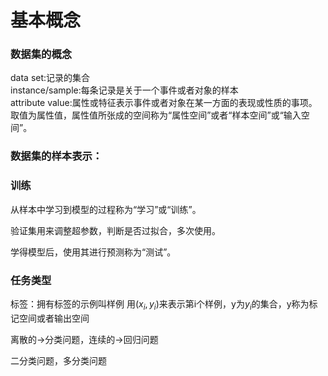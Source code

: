 # 基本概念


### 数据集的概念
data set:记录的集合 \
instance/sample:每条记录是关于一个事件或者对象的样本 \
attribute value:属性或特征表示事件或者对象在某一方面的表现或性质的事项。
取值为属性值，属性值所张成的空间称为“属性空间”或者“样本空间”或“输入空间”。



### 数据集的样本表示：

### 训练
从样本中学习到模型的过程称为“学习”或“训练”。

验证集用来调整超参数，判断是否过拟合，多次使用。

学得模型后，使用其进行预测称为“测试”。


### 任务类型
标签：拥有标签的示例叫样例
用$(x_i,y_i)$来表示第i个样例，y为$y_i$的集合，y称为标记空间或者输出空间

离散的$\rightarrow$分类问题，连续的$\rightarrow$回归问题

二分类问题，多分类问题
